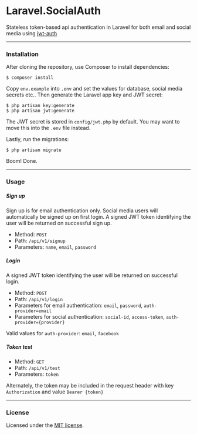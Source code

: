 # Laravel.SocialAuth

Stateless token-based api authentication in Laravel for both email and social media using [jwt-auth](https://github.com/tymondesigns/jwt-auth)

---

### Installation

After cloning the repository, use Composer to install dependencies:
```
$ composer install
```
Copy `env.example` into `.env` and set the values for database, social media secrets etc.. Then generate the Laravel app key and JWT secret:
```
$ php artisan key:generate
$ php artisan jwt:generate
```
The JWT secret is stored in `config/jwt.php` by default. You may want to move this into the `.env` file instead.

Lastly, run the migrations:
```
$ php artisan migrate
```
Boom! Done.

---

### Usage

##### Sign up

Sign up is for email authentication only. Social media users will automatically be signed up on first login. A signed JWT token identifying the user will be returned on successful sign up.

- Method: `POST`
- Path: `/api/v1/signup`
- Parameters: `name`, `email`, `password`

##### Login

A signed JWT token identifying the user will be returned on successful login.

- Method: `POST`
- Path: `/api/v1/login`
- Parameters for email authentication: `email`, `password`, `auth-provider=email`
- Parameters for social authentication: `social-id`, `access-token`, `auth-provider={provider}`

Valid values for `auth-provider`: `email`, `facebook` 

##### Token test

- Method: `GET`
- Path: `/api/v1/test`
- Parameters: `token`

Alternately, the token may be included in the request header with key `Authorization` and value `Bearer {token}`

---

### License

Licensed under the [MIT license](http://opensource.org/licenses/MIT).
